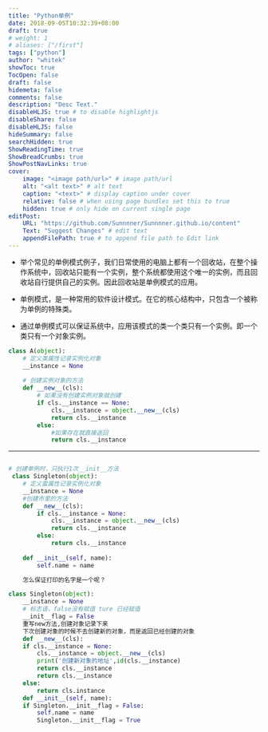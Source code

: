 ```yaml
---
title: "Python单例"
date: 2018-09-05T10:32:39+08:00
draft: true
# weight: 1
# aliases: ["/first"]
tags: ["python"]
author: "whitek"
showToc: true
TocOpen: false
draft: false
hidemeta: false
comments: false
description: "Desc Text."
disableHLJS: true # to disable highlightjs
disableShare: false
disableHLJS: false
hideSummary: false
searchHidden: true
ShowReadingTime: true
ShowBreadCrumbs: true
ShowPostNavLinks: true
cover:
    image: "<image path/url>" # image path/url
    alt: "<alt text>" # alt text
    caption: "<text>" # display caption under cover
    relative: false # when using page bundles set this to true
    hidden: true # only hide on current single page
editPost:
    URL: "https://github.com/Sunnnner/Sunnnner.github.io/content"
    Text: "Suggest Changes" # edit text
    appendFilePath: true # to append file path to Edit link
---
```


- 举个常见的单例模式例子，我们日常使用的电脑上都有一个回收站，在整个操作系统中，回收站只能有一个实例，整个系统都使用这个唯一的实例，而且回收站自行提供自己的实例。因此回收站是单例模式的应用。

- 单例模式，是一种常用的软件设计模式。在它的核心结构中，只包含一个被称为单例的特殊类。

- 通过单例模式可以保证系统中，应用该模式的类一个类只有一个实例。即一个类只有一个对象实例。

```python
class A(object):
    # 定义类属性记录实例化对象
    __instance = None
    
    # 创建实例对象的方法
    def __new__(cls):
        # 如果没有创建实例对象就创建
        if cls.__instance == None: 
            cls.__instance = object.__new__(cls)
            return cls.__instance
        else:
            #如果存在就直接返回
            return cls.__instance
```

---

```python

# 创建单例时，只执行1次__init__方法
 class Singleton(object):
    # 定义雷属性记录实例化对象
    __instance = None
    #创建市里的方法
    def __new__(cls):
        if cls.__instance = None:
            cls.__instance = object.__new__(cls)
            return cls.__instance
        else:
            return cls.__instance
    
    def __init__(self, name):
        self.name = name

    怎么保证打印的名字是一个呢？

class Singleton(object):
    __instance = None
    # 标志语，false没有赋值 ture 已经赋值
    __init__flag = False
    重写new方法,创建对象记录下来
    下次创建对象的时候不去创建新的对象，而是返回已经创建的对象
    def __new__(cls):
    if cls.__instance = None:
        cls.__instance = object.__new__(cls)
        print('创建新对象的地址',id(cls.__instance)
        return cls.__instance
        return cls.__instance
    else:
        return cls.instance
    def __init__(self, name):
    if Singleton.__init__flag = False:
        self.name = name
        Singleton.__init__flag = True

```